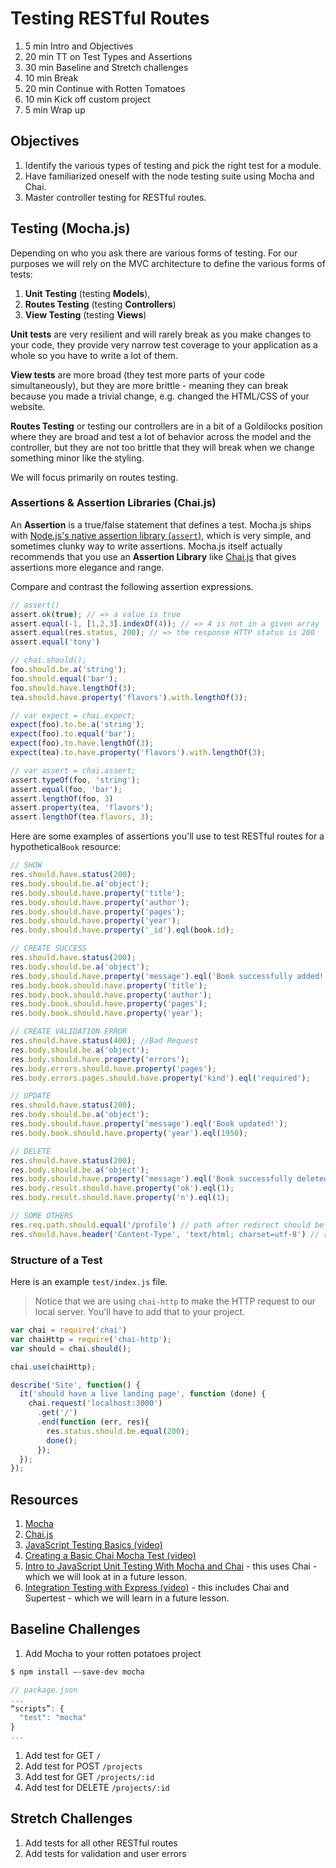 # Testing RESTful Routes

1. 5 min Intro and Objectives
1. 20 min TT on Test Types and Assertions
1. 30 min Baseline and Stretch challenges
1. 10 min Break
1. 20 min Continue with Rotten Tomatoes
1. 10 min Kick off custom project
1. 5 min Wrap up

## Objectives

1. Identify the various types of testing and pick the right test for a module.
1. Have familiarized oneself with the node testing suite using Mocha and Chai.
1. Master controller testing for RESTful routes.

## Testing (Mocha.js)

Depending on who you ask there are various forms of testing. For our purposes we will rely on the MVC architecture to define the various forms of tests:

1. **Unit Testing** (testing **Models**),
1. **Routes Testing** (testing **Controllers**)
1. **View Testing** (testing **Views**)

**Unit tests** are very resilient and will rarely break as you make changes to your code, they provide very narrow test coverage to your application as a whole so you have to write a lot of them.

**View tests** are more broad (they test more parts of your code simultaneously), but they are more brittle - meaning they can break because you made a trivial change, e.g. changed the HTML/CSS of your website.

**Routes Testing** or testing our controllers are in a bit of a Goldilocks position where they are broad and test a lot of behavior across the model and the controller, but they are not too brittle that they will break when we change something minor like the styling.

We will focus primarily on routes testing.

### Assertions & Assertion Libraries (Chai.js)

An **Assertion** is a true/false statement that defines a test. Mocha.js ships with [Node.js's native assertion library (`assert`)](https://nodejs.org/api/assert.html), which is very simple, and sometimes clunky way to write assertions. Mocha.js itself actually recommends that you use an **Assertion Library** like [Chai.js](http://chaijs.com/) that gives assertions more elegance and range.

Compare and contrast the following assertion expressions.

```js
// assert()
assert.ok(true); // => a value is true
assert.equal(-1, [1,2,3].indexOf(4)); // => 4 is not in a given array
assert.equal(res.status, 200); // => the response HTTP status is 200
assert.equal('tony')

// chai.should();
foo.should.be.a('string');
foo.should.equal('bar');
foo.should.have.lengthOf(3);
tea.should.have.property('flavors').with.lengthOf(3);

// var expect = chai.expect;
expect(foo).to.be.a('string');
expect(foo).to.equal('bar');
expect(foo).to.have.lengthOf(3);
expect(tea).to.have.property('flavors').with.lengthOf(3);

// var assert = chai.assert;
assert.typeOf(foo, 'string');
assert.equal(foo, 'bar');
assert.lengthOf(foo, 3)
assert.property(tea, 'flavors');
assert.lengthOf(tea.flavors, 3);
```

Here are some examples of assertions you'll use to test RESTful routes for a hypothetical`Book` resource:

```js
// SHOW
res.should.have.status(200);
res.body.should.be.a('object');
res.body.should.have.property('title');
res.body.should.have.property('author');
res.body.should.have.property('pages');
res.body.should.have.property('year');
res.body.should.have.property('_id').eql(book.id);

// CREATE SUCCESS
res.should.have.status(200);
res.body.should.be.a('object');
res.body.should.have.property('message').eql('Book successfully added!');
res.body.book.should.have.property('title');
res.body.book.should.have.property('author');
res.body.book.should.have.property('pages');
res.body.book.should.have.property('year');

// CREATE VALIDATION ERROR
res.should.have.status(400); //Bad Request
res.body.should.be.a('object');
res.body.should.have.property('errors');
res.body.errors.should.have.property('pages');
res.body.errors.pages.should.have.property('kind').eql('required');

// UPDATE
res.should.have.status(200);
res.body.should.be.a('object');
res.body.should.have.property('message').eql('Book updated!');
res.body.book.should.have.property('year').eql(1950);

// DELETE
res.should.have.status(200);
res.body.should.be.a('object');
res.body.should.have.property('message').eql('Book successfully deleted!');
res.body.result.should.have.property('ok').eql(1);
res.body.result.should.have.property('n').eql(1);

// SOME OTHERS
res.req.path.should.equal('/profile') // path after redirect should be equal to a value
res.should.have.header('Content-Type', 'text/html; charset=utf-8') // response should be of a certain type: e.g. HTML or JSON
```

### Structure of a Test

Here is an example `test/index.js` file.

> Notice that we are using `chai-http` to make the HTTP request to our local server. You'll have to add that to your project.

```js
var chai = require('chai')
var chaiHttp = require('chai-http');
var should = chai.should();

chai.use(chaiHttp);

describe('Site', function() {
  it('should have a live landing page', function (done) {
    chai.request('localhost:3000')
      .get('/')
      .end(function (err, res){
        res.status.should.be.equal(200);
        done();
      });
  });
});
```

## Resources

1. [Mocha](https://mochajs.org/#installation)
1. [Chai.js](http://chaijs.com/)
1. [JavaScript Testing Basics (video)](https://www.youtube.com/watch?v=yrGkDeBHqvY)
1. [Creating a Basic Chai Mocha Test (video)](https://www.youtube.com/watch?v=0AAIbEAyFxg)
1. [Intro to JavaScript Unit Testing With Mocha and Chai](https://www.youtube.com/watch?v=MLTRHc5dk6s) - this uses Chai - which we will look at in a future lesson.
1. [Integration Testing with Express (video)](https://www.youtube.com/watch?v=r8sPUw4uxAI) - this includes Chai and Supertest - which we will learn in a future lesson.

## Baseline Challenges

1. Add Mocha to your rotten potatoes project
  ```bash
  $ npm install —-save-dev mocha
  ```

  ```js
  // package.json
  ...
  “scripts”: {
    "test": "mocha"
  }
  ...
  ```

1. Add test for GET `/`
1. Add test for POST `/projects`
1. Add test for GET `/projects/:id`
1. Add test for DELETE `/projects/:id`

## Stretch Challenges

1. Add tests for all other RESTful routes
1. Add tests for validation and user errors
